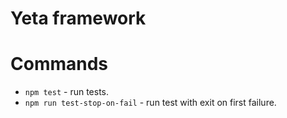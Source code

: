 # Yeta framework

# Commands

- `npm test` - run tests.
- `npm run test-stop-on-fail` - run test with exit on first failure.
